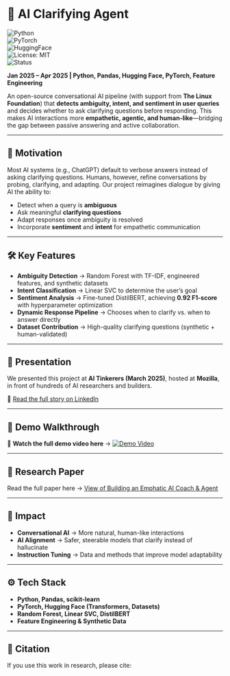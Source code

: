 # 🤖 AI Clarifying Agent  

![Python](https://img.shields.io/badge/Python-3.10-blue.svg)  
![PyTorch](https://img.shields.io/badge/PyTorch-2.2-red.svg)  
![HuggingFace](https://img.shields.io/badge/🤗-Transformers-orange.svg)  
![License: MIT](https://img.shields.io/badge/License-MIT-green.svg)  
![Status](https://img.shields.io/badge/Status-Research--Prototype-yellow.svg)  

**Jan 2025 – Apr 2025 | Python, Pandas, Hugging Face, PyTorch, Feature Engineering**  

An open-source conversational AI pipeline (with support from **The Linux Foundation**) that **detects ambiguity, intent, and sentiment in user queries** and decides whether to ask clarifying questions before responding. This makes AI interactions more **empathetic, agentic, and human-like**—bridging the gap between passive answering and active collaboration.  

---

## 🌟 Motivation  

Most AI systems (e.g., ChatGPT) default to verbose answers instead of asking clarifying questions. Humans, however, refine conversations by probing, clarifying, and adapting. Our project reimagines dialogue by giving AI the ability to:  

- Detect when a query is **ambiguous**  
- Ask meaningful **clarifying questions**  
- Adapt responses once ambiguity is resolved  
- Incorporate **sentiment** and **intent** for empathetic communication  

---

## 🛠️ Key Features  

- **Ambiguity Detection** → Random Forest with TF-IDF, engineered features, and synthetic datasets  
- **Intent Classification** → Linear SVC to determine the user’s goal  
- **Sentiment Analysis** → Fine-tuned DistilBERT, achieving **0.92 F1-score** with hyperparameter optimization  
- **Dynamic Response Pipeline** → Chooses when to clarify vs. when to answer directly  
- **Dataset Contribution** → High-quality clarifying questions (synthetic + human-validated)  

---

## 🎤 Presentation  

We presented this project at **AI Tinkerers (March 2025)**, hosted at **Mozilla**, in front of hundreds of AI researchers and builders.  

📖 [Read the full story on LinkedIn](https://www.linkedin.com/posts/cheemamehtab_this-week-i-got-to-present-in-front-of-hundreds-activity-7311956497075171329-YQHp?utm_source=share&utm_medium=member_desktop&rcm=ACoAADWvPAYBia9EIQpf-IpuikruuKJGmPoxiCU)  

---

## 🚀 Demo Walkthrough  

🎥 **Watch the full demo video here** → [![Demo Video](https://img.youtube.com/vi/j8gUzAow5j8/0.jpg)](https://youtu.be/j8gUzAow5j8)

---

## 📄 Research Paper  

Read the full paper here → [View of Building an Emphatic AI Coach & Agent](https://jps.library.utoronto.ca/index.php/mcsjournal/article/view/45679) 

---

## 🔮 Impact  

- **Conversational AI** → More natural, human-like interactions  
- **AI Alignment** → Safer, steerable models that clarify instead of hallucinate  
- **Instruction Tuning** → Data and methods that improve model adaptability  

---

## ⚙️ Tech Stack  

- **Python, Pandas, scikit-learn**  
- **PyTorch, Hugging Face (Transformers, Datasets)**  
- **Random Forest, Linear SVC, DistilBERT**  
- **Feature Engineering & Synthetic Data**  

---

## 📌 Citation  

If you use this work in research, please cite:  

